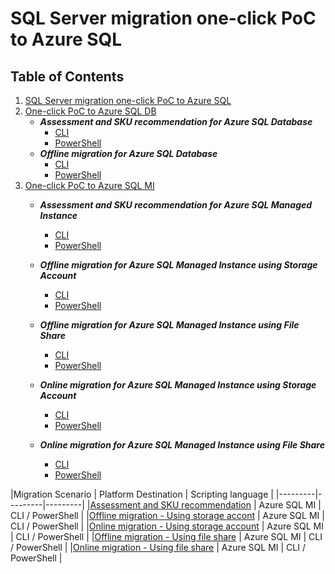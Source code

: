 # SQL Server migration one-click PoC to Azure SQL

## Table of Contents

1. [SQL Server migration one-click PoC to Azure SQL](README.md)
2. [One-click PoC to Azure SQL DB](./AzureSQLDB/deploy/README.md)
   - ***Assessment and SKU recommendation for Azure SQL Database***
     - [CLI](./AzureSQLDB/assessment/CLI/azuresqldb-assessment-sku-using-cli.md)
     - [PowerShell](./AzureSQLDB/assessment/PowerShell/azuresqldb-assessment-sku-using-ps.md)
   - ***Offline migration for Azure SQL Database***
     - [CLI](./AzureSQLDB/migration/CLI/azuresqldb-offline-migration-using-cli.md)
     - [PowerShell](/AzureSQLDB/migration/PowerShell/azuresqldb-offline-migration-using-ps.md)
3. [One-click PoC to Azure SQL MI](./AzureSQLDB/deploy/README.md)
   - ***Assessment and SKU recommendation for Azure SQL Managed Instance***
     - [CLI](./AzureSQLMI/assessment/CLI/azuresqlmi-assessment-sku-using-cli.md)
     - [PowerShell](./AzureSQLMI/assessment/PowerShell/azuresqlmi-assessment-sku-using-ps.md)
   - ***Offline migration for Azure SQL Managed Instance using Storage Account***
     - [CLI](./AzureSQLMI/migration/CLI/azuresqlmi-offline-migration-using-azure-storage-cli.md)
     - [PowerShell](/AzureSQLMI/migration/PowerShell/azuresqlmi-offline-migration-using-azure-storage-ps.md)
   - ***Offline migration for Azure SQL Managed Instance using File Share***
     - [CLI](./AzureSQLMI/migration/CLI/azuresqlmi-offline-migration-using-file-share-cli.md.md)
     - [PowerShell](/AzureSQLMI/migration/PowerShell/azuresqlmi-offline-migration-using-file-share-ps.md)


   - ***Online migration for Azure SQL Managed Instance using Storage Account***
     - [CLI](./AzureSQLMI/migration/CLI/azuresqlmi-offline-migration-using-azure-storage-cli.md)
     - [PowerShell](/AzureSQLMI/migration/PowerShell/azuresqlmi-online-migration-using-azure-storage-ps.md)
   - ***Online migration for Azure SQL Managed Instance using File Share***
     - [CLI](./AzureSQLMI/migration/CLI/azuresqlmi-offline-migration-using-file-share-cli.md.md)
     - [PowerShell](/AzureSQLMI/migration/PowerShell/azuresqlmi-offline-migration-using-file-share-ps.md)




[](AzureSQLMI/migration/PowerShell/azuresqlmi-offline-migration-using-file-share-ps.md)
|Migration Scenario  | Platform Destination  | Scripting language  |
|---------|---------|---------|
|[Assessment and SKU recommendation](./AzureSQLMI/assessment/README.md)    |     Azure SQL MI    |  CLI / PowerShell |
|[Offline migration - Using storage accont](./AzureSQLMI/migration/offline.md)     |    Azure SQL MI    |  CLI / PowerShell |
|[Online migration - Using storage account](./AzureSQLMI/migration/online.md)     |     Azure SQL MI    |  CLI / PowerShell |
|[Offline migration - Using file share](./AzureSQLMI/migration/offline.md)     |    Azure SQL MI    |  CLI / PowerShell |
|[Online migration - Using file share](./AzureSQLMI/migration/online.md)     |     Azure SQL MI    |  CLI / PowerShell |
